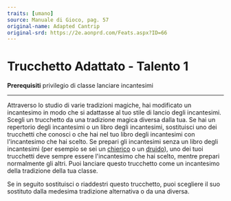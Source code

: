 ```yaml
---
traits: [umano]
source: Manuale di Gioco, pag. 57
original-name: Adapted Cantrip
original-srd: https://2e.aonprd.com/Feats.aspx?ID=66
---
```


# Trucchetto Adattato - Talento 1

**Prerequisiti** privilegio di classe lanciare incantesimi

---

Attraverso lo studio di varie tradizioni magiche, hai modificato un incantesimo
in modo che si adattasse al tuo stile di lancio degli incantesimi. Scegli un
trucchetto da una tradizione magica diversa dalla tua. Se hai un repertorio
degli incantesimi o un libro degli incantesimi, sostituisci uno dei trucchetti
che conosci o che hai nel tuo libro degli incantesimi con l'incantesimo che hai
scelto. Se prepari gli incantesimi senza un libro degli incantesimi (per esempio
se sei un [chierico](/classi/chierico) o un [druido](/classi/druido)), uno dei
tuoi trucchetti deve sempre essere l'incantesimo che hai scelto, mentre prepari
normalmente gli altri. Puoi lanciare questo trucchetto come un incantesimo della
tradizione della tua classe.

Se in seguito sostituisci o riaddestri questo trucchetto, puoi scegliere il suo
sostituto dalla medesima tradizione alternativa o da una diversa.
